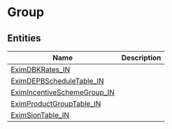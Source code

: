 
# Group


## Entities

|Name|Description|
|---|---|
|[EximDBKRates_IN](EximDBKRates_IN.cdm.json)||
|[EximDEPBScheduleTable_IN](EximDEPBScheduleTable_IN.cdm.json)||
|[EximIncentiveSchemeGroup_IN](EximIncentiveSchemeGroup_IN.cdm.json)||
|[EximProductGroupTable_IN](EximProductGroupTable_IN.cdm.json)||
|[EximSionTable_IN](EximSionTable_IN.cdm.json)||
